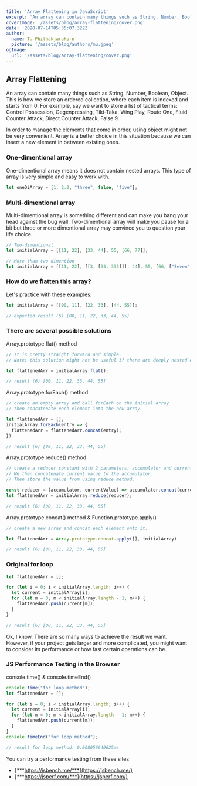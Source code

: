 ```yaml
---
title: 'Array Flattening in JavaScript'
excerpt: 'An array can contain many things such as String, Number, Boolean, Object. This is how we store an ordered collection, where each item is indexed and starts from 0.'
coverImage: '/assets/blog/array-flattening/cover.png'
date: '2020-07-14T05:35:07.322Z'
author:
  name: T. Phithakjarukorn
  picture: '/assets/blog/authors/mu.jpeg'
ogImage:
  url: '/assets/blog/array-flattening/cover.png'
---
```

## Array Flattening

An array can contain many things such as String, Number, Boolean, Object. This is how we store an ordered collection, where each item is indexed and starts from 0. For example, say we want to store a list of tactical terms: Control Possession, Gegenpressing, Tiki-Taka, Wing Play, Route One, Fluid Counter Attack, Direct Counter Attack, False 9.

In order to manage the elements that come in order, using object might not be very convenient. Array is a better choice in this situation because we can insert a new element in between existing ones.

### One-dimentional array

One-dimentional array means it does not contain nested arrays. This type of array is very simple and easy to work with.

```js
let oneDiArray = [1, 2.0, "three", false, "five"];
```

### Multi-dimentional array

Multi-dimentional array is something different and can make you bang your head against the bug wall. Two-dimentional array will make you pause for a bit but three or more dimentional array may convince you to question your life choice.

```js
// Two-dimentional
let initialArray = [[11, 22], [33, 44], 55, [66, 77]];
```

```js
// More than two dimention
let initialArray = [[11, 22], [[3, [33, 333]]], 44], 55, [66, ["Seven", true]]];
```

### How do we flatten this array?

Let's practice with these examples.

```js
let initialArray = [[00, 11], [22, 33], [44, 55]];

// expected result (6) [00, 11, 22, 33, 44, 55]
```

### There are several possible solutions

Array.prototype.flat() method

```js
// It is pretty straight forward and simple.
// Note: this solution might not be useful if there are deeply nested elements.

let flattenedArr = initialArray.flat();

// result (6) [00, 11, 22, 33, 44, 55]
```

Array.prototype.forEach() method

```js
// create an empty array and call forEach on the initial array
// then concatenate each element into the new array.

let flattenedArr = [];
initialArray.forEach(entry => {
  flattenedArr = flattenedArr.concat(entry);
})

// result (6) [00, 11, 22, 33, 44, 55]
```

Array.prototype.reduce() method

```js
// create a reducer constant with 2 parameters: accumulator and currentValue.
// We then concatenate current value to the accumulator.
// Then store the value from using reduce method.

const reducer = (accumulator, currentValue) => accumulator.concat(currentValue);
let flattenedArr = initialArray.reduce(reducer);

// result (6) [00, 11, 22, 33, 44, 55]
```

Array.prototype.concat() method & Function.prototype.apply()

```js
// create a new array and concat each element onto it.

let flattenedArr = Array.prototype.concat.apply([], initialArray)

// result (6) [00, 11, 22, 33, 44, 55]
```

### Original for loop

```js
let flattenedArr = [];

for (let i = 0; i < initialArray.length; i++) {
  let current = initialArray[i];
  for (let m = 0; m < initialArray.length - 1; m++) {
    flattenedArr.push(current[m]);
  }
}

// result (6) [00, 11, 22, 33, 44, 55]
```

Ok, I know. There are so many ways to achieve the result we want. However, if your project gets larger and more complicated, you might want to consider its performance or how fast certain operations can be.

### JS Performance Testing in the Browser

console.time() & console.timeEnd()

```js
console.time("for loop method");
let flattenedArr = [];

for (let i = 0; i < initialArray.length; i++) {
  let current = initialArray[i];
  for (let m = 0; m < initialArray.length - 1; m++) {
    flattenedArr.push(current[m]);
  }
}
console.timeEnd("for loop method");

// result for loop method: 0.008056640625ms
```

You can try a performance testing from these sites

- [***https://jsbench.me/***](https://jsbench.me/)
- [***https://jsperf.com/***](https://jsperf.com/)
